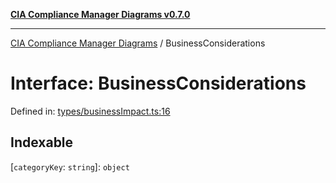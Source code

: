 [**CIA Compliance Manager Diagrams v0.7.0**](../README.md)

***

[CIA Compliance Manager Diagrams](../globals.md) / BusinessConsiderations

# Interface: BusinessConsiderations

Defined in: [types/businessImpact.ts:16](https://github.com/Hack23/cia-compliance-manager/blob/a904e43458f81faf7066f9da9fc149cc9f6e236d/src/types/businessImpact.ts#L16)

## Indexable

\[`categoryKey`: `string`\]: `object`
